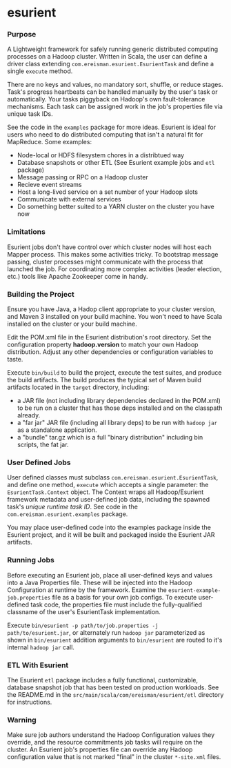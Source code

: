 esurient
========

### Purpose ###
A Lightweight framework for safely running generic distributed computing processes on a Hadoop cluster.
Written in Scala, the user can define a driver class extending `com.ereisman.esurient.EsurientTask` and define a single
`execute` method.

There are no keys and values, no mandatory sort, shuffle, or reduce stages. Task's progress heartbeats can be handled manually by the user's task or automatically. Your tasks piggyback on Hadoop's own fault-tolerance mechanisms. Each task can be assigned work in the job's properties file via unique task IDs.

See the code in the `examples` package for more ideas. Esurient is ideal for users who need to do distributed computing that isn't a natural fit for MapReduce. Some examples:

* Node-local or HDFS filesystem chores in a distribtued way
* Database snapshots or other ETL (See Esurient example jobs and `etl` package)
* Message passing or RPC on a Hadoop cluster
* Recieve event streams
* Host a long-lived service on a set number of your Hadoop slots
* Communicate with external services
* Do something better suited to a YARN cluster on the cluster you have now


### Limitations ###
Esurient jobs don't have control over which cluster nodes will host each Mapper process. This makes some activities tricky. To bootstrap message passing, cluster processes might communicate with the process that launched the job. For coordinating more complex activities (leader election, etc.) tools like Apache Zookeeper come in handy.

### Building the Project ###
Ensure you have Java, a Hadop client appropriate to your cluster version, and Maven 3 installed on your build machine. You won't need to have Scala installed on the cluster or your build machine.

Edit the POM.xml file in the Esurient distribution's root directory. Set the configuration property __hadoop.version__ to match your own Hadoop distribution. Adjust any other dependencies or configuration variables to taste.  

Execute `bin/build` to build the project, execute the test suites, and produce the build artifacts. The build produces the typical set of Maven build artifacts located in the `target` directory, including:
* a JAR file (not including library dependencies declared in the POM.xml) to be run on a cluster that has those deps installed and on the classpath already.
* a "far jar" JAR file (including all library deps) to be run with `hadoop jar` as a standalone application.
* a "bundle" tar.gz which is a full "binary distribution" including bin scripts, the fat jar.


### User Defined Jobs ###
User defined classes must subclass `com.ereisman.esurient.EsurientTask`, and define one method, `execute` which accepts a single parameter: the `EsurientTask.Context` object. The Context wraps all Hadoop/Esurient framework metadata and user-defined job data, including the spawned task's _unique runtime task ID_. See code in the `com.ereisman.esurient.examples` package.

You may place user-defined code into the examples package inside the Esurient project, and it will be built and packaged inside the Esurient JAR artifacts.


### Running Jobs ###
Before executing an Esurient job, place all user-defined keys and values into a Java Properties file. These will be injected into the Hadoop Configuration at runtime by the framework. Examine the `esurient-example-job.properties` file as a basis for your own job configs. To execute user-defined task code, the properties file must include the fully-qualified classname of the user's EsurientTask implementation.

Execute `bin/esurient -p path/to/job.properties -j path/to/esurient.jar`, or alternately run `hadoop jar` parameterized as shown in `bin/esurient` addition arguments to `bin/esurient` are routed to it's internal `hadoop jar` call.


### ETL With Esurient ###
The Esurient `etl` package includes a fully functional, customizable, database snapshot job that has been tested on production workloads. See the README.md in the `src/main/scala/com/ereisman/esurient/etl` directory for instructions.


### Warning ###
Make sure job authors understand the Hadoop Configuration values they override, and the resource commitments job tasks will require on the cluster. An Esurient job's properties file can override any Hadoop configuration value that is not marked "final" in the cluster `*-site.xml` files.

